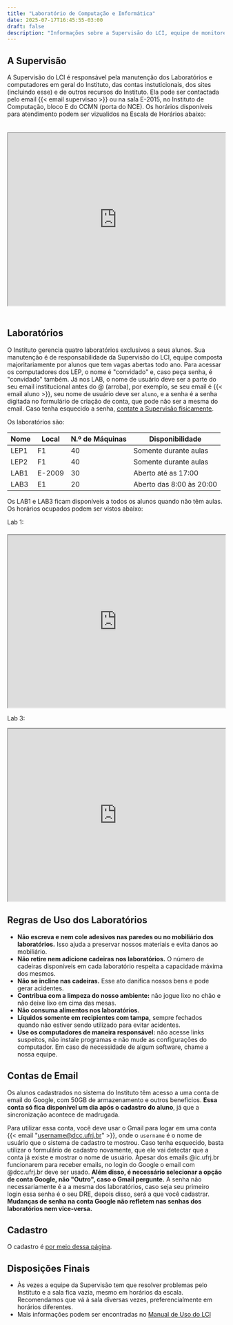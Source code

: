 ```yaml
---
title: "Laboratório de Computação e Informática"
date: 2025-07-17T16:45:55-03:00
draft: false
description: "Informações sobre a Supervisão do LCI, equipe de monitores que gerencia os LCI, sobre o LCI e sobre o cadastro dos alunos do Instituto"
---
```


## A Supervisão

A Supervisão do LCI é responsável pela manutenção dos Laboratórios e computadores em geral do Instituto, das contas instuticionais, dos sites (incluindo esse) e de outros recursos do Instituto. Ela pode ser contactada pelo email {{< email supervisao >}} ou na sala E-2015, no Instituto de Computação, bloco E do CCMN (porta do NCE). Os horários disponíveis para atendimento podem ser vizualidos na Escala de Horários abaixo:

<iframe src="https://calendar.google.com/calendar/u/0/embed?src=dcc.ufrj.br_po6evqil7ddfudsk1loul3p5to@group.calendar.google.com&ctz=America/Sao_Paulo" width="100%" height="400" scrolling="no" style="margin: 20px 0;"></iframe>

## Laboratórios

O Instituto gerencia quatro laboratórios exclusivos a seus alunos. Sua manutenção é de responsabilidade da Supervisão do LCI, equipe composta majoritariamente por alunos que tem vagas abertas todo ano. Para acessar os computadores dos LEP, o nome é "convidado" e, caso peça senha, é "convidado" também. Já nos LAB, o nome de usuário deve ser a parte do seu email institucional antes do @ (arroba), por exemplo, se seu email é {{< email aluno >}}, seu nome de usuário deve ser `aluno`, e a senha é a senha digitada no formulário de criação de conta, que pode não ser a mesma do email. Caso tenha esquecido a senha, [contate a Supervisão fisicamente](#a-supervisão).

Os laboratórios são:

| Nome | Local  | N.º de Máquinas | Disponibilidade          |
|------|--------|-----------------|--------------------------|
| LEP1 | F1     | 40              | Somente durante aulas    |
| LEP2 | F1     | 40              | Somente durante aulas    |
| LAB1 | E-2009 | 30              | Aberto até as 17:00      |
| LAB3 | E1     | 20              | Aberto das 8:00 às 20:00 |

Os LAB1 e LAB3 ficam disponíveis a todos os alunos quando não têm aulas. Os horários ocupados podem ser vistos abaixo:

Lab 1:

<div style="margin: 20px 0;">
<iframe src="https://calendar.google.com/calendar/u/0/embed?src=dcc.ufrj.br_34373636333433373431@resource.calendar.google.com&ctz=America/Sao_Paulo" width="100%" height="400" scrolling="no"></iframe>

Lab 3:

<iframe src="https://calendar.google.com/calendar/u/0/embed?src=dcc.ufrj.br_333831383837313533@resource.calendar.google.com&ctz=America/Sao_Paulo" width="100%" height="400" scrolling="no"></iframe>
</div>

## Regras de Uso dos Laboratórios

- **Não escreva e nem cole adesivos nas paredes ou no mobiliário dos laboratórios.** Isso ajuda a preservar nossos materiais e evita danos ao mobiliário.
- **Não retire nem adicione cadeiras nos laboratórios.** O número de cadeiras disponíveis em cada laboratório respeita a capacidade máxima dos mesmos.
- **Não se incline nas cadeiras.** Esse ato danifica nossos bens e pode gerar acidentes.
- **Contribua com a limpeza do nosso ambiente:** não jogue lixo no chão e não deixe lixo em cima das mesas.
- **Não consuma alimentos nos laboratórios.**
- **Líquidos somente em recipientes com tampa,** sempre fechados quando não estiver sendo utilizado para evitar acidentes.
- **Use os computadores de maneira responsável:** não acesse links suspeitos, não instale programas e não mude as configurações do computador. Em caso de necessidade de algum software, chame a nossa equipe.

## Contas de Email

Os alunos cadastrados no sistema do Instituto têm acesso a uma conta de email do Google, com 50GB de armazenamento e outros benefícios. **Essa conta só fica disponível um dia após o cadastro do aluno**, já que a sincronização acontece de madrugada.

Para utilizar essa conta, você deve usar o Gmail para logar em uma conta {{< email "username@dcc.ufrj.br" >}}, onde o `username` é o nome de usuário que o sistema de cadastro te mostrou. Caso tenha esquecido, basta utilizar o formulário de cadastro novamente, que ele vai detectar que a conta já existe e mostrar o nome de usuário. Apesar dos emails @ic.ufrj.br funcionarem para receber emails, no login do Google o email com @dcc.ufrj.br deve ser usado. **Além disso, é necessário selecionar a opção de conta Google, não "Outro", caso o Gmail pergunte.** A senha não necessariamente é a a mesma dos laboratórios, caso seja seu primeiro login essa senha é o seu DRE, depois disso, será a que você cadastrar. **Mudanças de senha na conta Google não refletem nas senhas dos laboratórios nem vice-versa.**

<!--
UM DIA VOLTARÁ

## Login do Wifi
-->

## Cadastro

O cadastro é [por meio dessa página](/info/cadastro/).

## Disposições Finais

- Às vezes a equipe da Supervisão tem que resolver problemas pelo Instituto e a sala fica vazia, mesmo em horários da escala. Recomendamos que vá à sala diversas vezes, preferencialmente em horários diferentes.
- Mais informações podem ser encontradas no [Manual de Uso do LCI](https://docs.google.com/document/d/129TvHxSG_etqP_VcKAF9QezvCrH0ACh4tb22CJjxb0E/edit?usp=drive_link)

